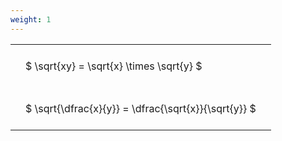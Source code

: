 ```yaml
---
weight: 1
---
```


<style type="text/css">
#T_4b067 th.col_heading {
  text-align: left;
  font-size: 1em;
}
#T_4b067 td {
  text-align: left;
  font-size: 1em;
  padding: 1.5em;
}
</style>
<table id="T_4b067">
  <thead>
  </thead>
  <tbody>
    <tr>
      <td id="T_4b067_row0_col0" class="data row0 col0" >$ \sqrt{xy} = \sqrt{x} \times \sqrt{y} $</td>
    </tr>
    <tr>
      <td id="T_4b067_row1_col0" class="data row1 col0" >$ \sqrt{\dfrac{x}{y}} = \dfrac{\sqrt{x}}{\sqrt{y}} $</td>
    </tr>
  </tbody>
</table>
